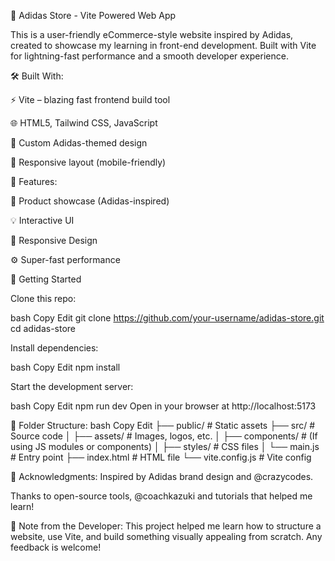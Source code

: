 👟 Adidas Store - Vite Powered Web App

This is a user-friendly eCommerce-style website inspired by Adidas, created to showcase my learning in front-end development. Built with Vite for lightning-fast performance and a smooth developer experience.

🛠️ Built With:

⚡️ Vite – blazing fast frontend build tool

🌐 HTML5, Tailwind CSS, JavaScript

🎨 Custom Adidas-themed design

🧱 Responsive layout (mobile-friendly)

📸 Features:

👟 Product showcase (Adidas-inspired)

💡 Interactive UI

📱 Responsive Design

⚙️ Super-fast performance

🚀 Getting Started

Clone this repo:

bash
Copy
Edit
git clone https://github.com/your-username/adidas-store.git
cd adidas-store

Install dependencies:

bash
Copy
Edit
npm install

Start the development server:

bash
Copy
Edit
npm run dev
Open in your browser at http://localhost:5173

📁 Folder Structure:
bash
Copy
Edit
├── public/          # Static assets
├── src/             # Source code
│   ├── assets/      # Images, logos, etc.
│   ├── components/  # (If using JS modules or components)
│   ├── styles/      # CSS files
│   └── main.js      # Entry point
├── index.html       # HTML file
└── vite.config.js   # Vite config

🙌 Acknowledgments:
Inspired by Adidas brand design and @crazycodes.


Thanks to open-source tools, @coachkazuki and tutorials that helped me learn!

📢 Note from the Developer:
This project helped me learn how to structure a website, use Vite, and build something visually appealing from scratch. Any feedback is welcome!
